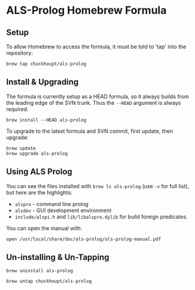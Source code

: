 # ALS-Prolog Homebrew Formula

## Setup

To allow Homebrew to access the formula, it must be told to 'tap' into the repository:

`brew tap chuckhoupt/als-prolog`

## Install & Upgrading

The formula is currently setup as a HEAD formula, so it always builds from the leading edge of the SVN trunk.
Thus the `--HEAD` argument is always required.

`brew install --HEAD als-prolog`

To upgrade to the latest formula and SVN commit, first update, then upgrade:

```
brew update
brew upgrade als-prolog
```

## Using ALS Prolog

You can see the files installed with `brew ls als-prolog` (use `-v` for full list), but here are the highlights:

- `alspro` - command line prolog
- `alsdev` - GUI development environment
- `include/alspi.h` and `lib/libalspro.dylib` for build foreign predicates.

You can open the manual with:

`open /usr/local/share/doc/als-prolog/als-prolog-manual.pdf`

## Un-installing & Un-Tapping

`brew uninstall als-prolog`

`brew untap chuckhoupt/als-prolog`
